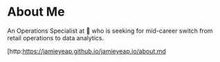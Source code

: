 # About Me
An Operations Specialist at 🍎 who is seeking for mid-career switch from retail operations to data analytics. 

[http:https://jamieyeap.github.io/jamieyeap.io/about.md
